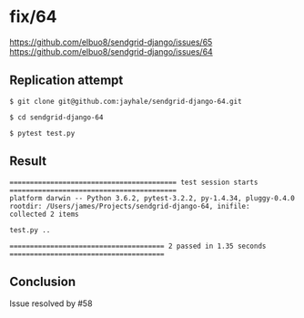 # fix/64

https://github.com/elbuo8/sendgrid-django/issues/65
https://github.com/elbuo8/sendgrid-django/issues/64

## Replication attempt
```
$ git clone git@github.com:jayhale/sendgrid-django-64.git

$ cd sendgrid-django-64

$ pytest test.py
```

## Result
```
========================================= test session starts =========================================
platform darwin -- Python 3.6.2, pytest-3.2.2, py-1.4.34, pluggy-0.4.0
rootdir: /Users/james/Projects/sendgrid-django-64, inifile:
collected 2 items                                                                                      

test.py ..

====================================== 2 passed in 1.35 seconds ======================================
```

## Conclusion
Issue resolved by #58